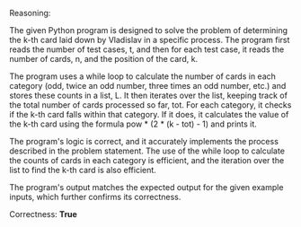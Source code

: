 Reasoning:

The given Python program is designed to solve the problem of determining the k-th card laid down by Vladislav in a specific process. The program first reads the number of test cases, t, and then for each test case, it reads the number of cards, n, and the position of the card, k.

The program uses a while loop to calculate the number of cards in each category (odd, twice an odd number, three times an odd number, etc.) and stores these counts in a list, L. It then iterates over the list, keeping track of the total number of cards processed so far, tot. For each category, it checks if the k-th card falls within that category. If it does, it calculates the value of the k-th card using the formula pow * (2 * (k - tot) - 1) and prints it.

The program's logic is correct, and it accurately implements the process described in the problem statement. The use of the while loop to calculate the counts of cards in each category is efficient, and the iteration over the list to find the k-th card is also efficient.

The program's output matches the expected output for the given example inputs, which further confirms its correctness.

Correctness: **True**